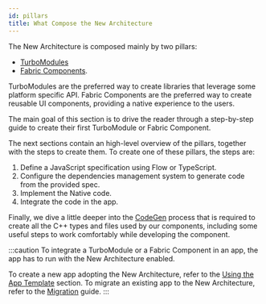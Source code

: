 ```yaml
---
id: pillars
title: What Compose the New Architecture
---
```


The New Architecture is composed mainly by two pillars:

- [TurboModules](pillars-turbomodules)
- [Fabric Components](pillars-fabric-components).

TurboModules are the preferred way to create libraries that leverage some platform specific API. Fabric Components are the preferred way to create reusable UI components, providing a native experience to the users.

The main goal of this section is to drive the reader through a step-by-step guide to create their first TurboModule or Fabric Component.

The next sections contain an high-level overview of the pillars, together with the steps to create them. To create one of these pillars, the steps are:

1. Define a JavaScript specification using Flow or TypeScript.
1. Configure the dependencies management system to generate code from the provided spec.
1. Implement the Native code.
1. Integrate the code in the app.

Finally, we dive a little deeper into the [CodeGen](pillars-codegen) process that is required to create all the C++ types and files used by our components, including some useful steps to work comfortably while developing the component.

:::caution
To integrate a TurboModule or a Fabric Component in an app, the app has to run with the New Architecture enabled.

To create a new app adopting the New Architecture, refer to the [Using the App Template](use-app-template) section.
To migrate an existing app to the New Architecture, refer to the [Migration](/docs/new-architecture-library-intro) guide.
:::

